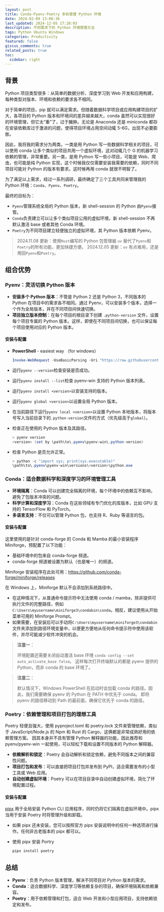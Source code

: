 ```yaml
---
layout: post
title: Conda-Pyenv-Poetry 多轨管理 Python 环境
date: 2024-02-09 13:08:36
last_updated: 2024-12-05 17:20:03
description: 不同需求下的 Python 环境管理方法
tags: Python Ubuntu Windows
categories: Productivity
featured: false
giscus_comments: true
related_posts: true
toc:
  sidebar: right
---
```


## 背景

Python 项目类型很多：从简单的数据分析、深度学习到 Web 开发和应用构建，每种类型对版本、环境和依赖的要求各不相同。

对于简单的项目，pip 就可以满足需求。但随着数据科学项目或应用构建项目的扩大，各项目的 Python 版本和环境间的差异越来越大，conda 虽然可以实现很好的环境管理，但它太“重”了，过于臃肿。无论是 Anaconda 还是 miniconda 都存在安装依赖库过于激进的问题，使得项目环境占用空间动辄 5-6G，出现不必要膨胀。

因此，我将我的需求分为两类。一类是用 Python 写一些数据科学相关的项目，可以使用 conda 让多个类似的项目共用一个虚拟环境，这对动辄几个 G 的机器学习依赖的管理，非常重要。另一类，是用 Python 写一些小项目，可能是 Web、爬虫，也可能是纯 Python 实现，这个时候我仅仅需要安装我需要的依赖，同时不同项目可能对 Python 的版本有要求。这时候再用 conda 就很不明智了。

为了满足以上需求，经过一系列调研，最终确定了三个工具共同来管理我的 Python 环境：`Conda`、`Pyenv`、`Poetry`。

最终的目标为：

- `Pyenv`管理系统全局的 Python 版本，新 shell-session 的 Python 由`Pyenv`接管。
- `Conda`负责建立可以让多个类似项目公用的虚拟环境，新 shell-session 不再默认激活 base 或者其他 Conda 环境。
- `Poetry`为不同项目建立轻便独立的虚拟环境，其 Python 版本依赖 Pyenv。

> 2024.11.08 更新：使用`Rust`编写的 Python 包管理器 `uv` 替代了`Pyenv`和`Poetry`的所有功能，更加快捷方便。
> 2024.12.05 更新：`uv` 有点难用，还是用回`Pyenv`和`Poetry`。

## 组合优势

### Pyenv：灵活切换 Python 版本

- **安装多个 Python 版本**：不管是 Python 2 还是 Python 3，不同版本的 Python 在项目中的需求各不相同。通过 Pyenv，可以安装多个版本，选择一个作为全局版本，并在不同项目间快速切换。
- **项目独立版本控制**：在每个项目的根目录下创建 `.python-version` 文件，设置每个项目专属的 Python 版本。这样，即使在不同项目间切换，也可以保证每个项目使用对应的 Python 版本。

#### 安装与配置

- **PowerShell** - easiest way （for windows）

  ```powershell
  Invoke-WebRequest -UseBasicParsing -Uri "https://raw.githubusercontent.com/pyenv-win/pyenv-win/master/pyenv-win/install-pyenv-win.ps1" -OutFile "./install-pyenv-win.ps1"; &"./install-pyenv-win.ps1"
  ```

- 运行`pyenv --version`检查安装是否成功。
- 运行`pyenv install --list`检查 pyenv-win 支持的 Python 版本列表。
- 运行`pyenv install <version>`以安装支持的版本。
- 运行`pyenv global <version>`以设置全局 Python 版本。
- 在当前路径下运行`pyenv local <version>`以设置 Python 本地版本，将版本号写入当前目录下的`.python-version`文件的方式（优先级高于`global`）。
- 检查正在使用的 Python 版本及其路径。

  ```powershell
  > pyenv version
  <version> (set by \path\to\.pyenv\pyenv-win\.python-version)
  ```

- 检查 Python 是否允许正常。

  ```powershell
  > python -c "import sys; print(sys.executable)"
  \path\to\.pyenv\pyenv-win\versions\<version>\python.exe
  ```

### Conda：适合数据科学和深度学习的环境管理工具

- **环境隔离**：Conda 可以创建完全隔离的环境，每个环境中的依赖互不影响，避免了包版本冲突的问题。
- **科学计算和深度学习**：Conda 在这些领域有专门优化的库版本，比如 GPU 支持的 TensorFlow 和 PyTorch。
- **多语言支持**：不仅可以管理 Python 包，也支持 R、Ruby 等语言的包。

#### 安装与配置

这里使用的是针对 conda-forge 的 Conda 和 Mamba 的最小安装程序 Miniforge，预配置了以下功能：

- 基础环境中的包来自 conda-forge 频道。
- conda-forge 频道被设置为默认（也是唯一）的频道。

Miniforge 安装程序在此处可用：<https://github.com/conda-forge/miniforge/releases>

在 Windows 上，Miniforge 默认不会添加到系统路径中。

- 在这种情况下，从普通命令提示符中无法使用 conda / mamba，除非提供可执行文件的完整路径，例如`C:\Users\myusername\miniforge3\condabin\conda`。相反，建议使用从开始菜单可用的 Miniforge Prompt。
- 如果需要，在安装后可以手动将`C:\Users\myusername\miniforge3\condabin`文件夹添加到路径环境变量中，以便更方便地从任何命令提示符中使用该软件，并尽可能减少软件冲突的机会。

> **注意一**：
>
> 环境配置还需要关闭自动激活 base 环境
> `conda config --set auto_activate_base false`。
> 这样每次打开终端默认的都是 pyenv 提供的 Python，而非 conda 的 base 环境了。

> **注意二**：
>
> 默认情况下，Windows PowerShell 在启动时会加载 conda 的路径。因此，我们需要确保 pyenv 的 Python 在 PATH 中优先于 conda。
> 即将 pyenv 的路径移动到 Path 的最前面，确保它优先于 conda 的路径。

### Poetry：依赖管理和项目打包的理想工具

Poetry 轻便且强大，使用 pyproject.toml 和 poetry.lock 文件来管理依赖，类似于 JavaScript/Node.js 的 Npm 和 Rust 的 Cargo，这俩都是非常成熟好用的依赖管理方案。
因其本身并不具有管理 Python 解释器的功能，因此推荐和 pyenv/pyenv-win 一起使用，可以轻松下载和设置不同版本的 Python 解释器。

- **依赖解析和锁定**：Poetry 会自动解析和锁定依赖，避免不同版本之间的兼容性问题。
- **项目打包和发布**：可以直接把项目打包并发布到 PyPI，适合需要发布的小型工具或 Web 应用。
- **自动创建虚拟环境**：Poetry 可以在项目目录中自动创建虚拟环境，简化了环境配置过程。

#### 安装与配置

[pipx](https://github.com/pypa/pipx) 用于全局安装 Python CLI 应用程序，同时仍将它们隔离在虚拟环境中。pipx 当用于安装 Poetry 时将管理升级和卸载。

- 如果 pipx 还未安装，您可以按照官方 pipx 安装说明中的任何一种选项进行操作。任何非古老版本的 pipx 都可以。
- 使用 pipx 安装 Portry

  ```powershell
  pipx install poetry
  ```

## 总结

- **Pyenv**：负责 Python 版本管理，解决不同项目对 Python 版本的需求。
- **Conda**：适合数据科学、深度学习等依赖复杂的项目，确保环境隔离和依赖兼容。
- **Poetry**：用于依赖管理和打包，适合 Web 开发和小型应用项目，支持依赖锁定和发布。
